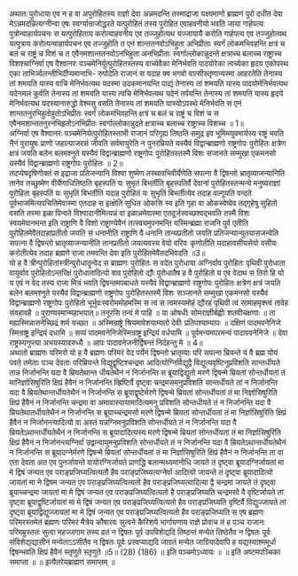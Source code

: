 

  
अथातः पुरोधाया एव न ह वा अपुरोहितस्य राज्ञो देवा अन्नमदन्ति तस्माद्राजा यक्ष्यमाणो ब्राह्मणं पुरो दधीत देवा मेऽन्नमदन्नित्यग्नीन्वा एषः स्वर्ग्यान्राजोद्धरते यत्पुरोहितं तस्य पुरोहित एवाहवनीयो भवति जाया गार्हपत्यः पुत्रोन्वाहार्यपचनः स यत्पुरोहिताय करोत्याहवनीय एव तज्जुहोत्यथ यज्जायायै करोति गार्हपत्य एव तज्जुहोत्यथ यत्पुत्राय करोत्यन्वाहार्यपचन एव तज्जुहोति त एनं शान्ततनवोऽभिहुता अभिप्रीताः स्वर्गं लोकमभिवहन्ति क्षत्रं च बलं च राष्ट्रं च विशं च त एवैनमशान्ततनवोऽनभिहुता अनभिप्रीताः स्वर्गाल्लोकान्नुदन्ते क्षत्राच्च बलाच्च राष्ट्राच्च विशश्चाग्निर्वा एष वैश्वानरः पञ्चमेनिर्युत्पुरोहितस्तस्य वाच्येवैका मेनिर्भवति पादयोरेका त्वच्येका हृदय एकोपस्थ एका ताभिर्ज्वलन्तीभिर्दीप्यमानाभि- रुपोदेति राजानं स यदाह क्व भगवो वात्सीस्तृणान्यस्मा आहरतेति तेनास्य तां शमयति यास्य वाचि मेनिर्भवत्यथ यदस्मा उदकमानयन्ति पाद्यं तेनास्य तां शमयति यास्य पादयोर्मनिर्भवत्यथ यदेनमलं कुर्वति तेनास्य तां शमयति यास्य त्वचि मेनिर्भवत्यथ यदेनं तर्पयन्ति तेनास्य तां शमयति यास्य हृदये मेनिर्भवत्यथ यदस्यानारुद्धो वेश्मसु वसति तेनास्य तां शमयति यास्योऽपस्थे मेनिर्भवति स एनं शान्ततनुरभिहुतोहुतोऽभिप्रीतः स्वर्गं लोकमभिवहन्ति क्षत्रं च बलं च राष्ट्रं च विशं च स एवैनमशान्ततनुरनभिहृतोऽनभिप्रीतः स्वर्गाल्लोकान्नुदते क्षत्राच्च बलाच्च राष्ट्राच्च विशच्च ॥ 1॥  
अग्निर्वा एष वैश्वानरः पञ्चमेनिर्यत्पुरोहितस्ताभी राजानं परिगृह्य तिष्ठति समुद्र इव भूमिमयुवमार्यस्य राष्ट्रं भवति नैनं पुरायुषः प्राणो जहात्याजरसं जीवति सर्वमायुरेति न पुनरम्रियते यस्यैवं विद्वान्ब्राह्मणो राष्ट्रगोपः पुरोहितः क्षत्रेण क्षत्रं जयति बलेन बलमश्नुते यस्यैवं विद्वान्ब्राह्मणो राष्ट्रगोपः पुरोहितस्तस्मै विशः सजानते सम्मुखा एकमनसो यस्यैवं विद्वान्ब्राह्मणो राष्ट्रगोपः पुरोहितः ॥ 2॥  
तदप्येषदृषिणोक्तं स इद्राजा प्रतिजन्यानि विश्वा शुष्मेण तस्थावभिवीर्येणेति सपत्ना वै द्विषन्तो भ्रातृव्याजन्यानिति तानेव तच्छुष्मेण वीर्येणाधितिष्ठति बृहस्पतिं यः सुभृतं बिभर्तीति बृहस्पतिर्वै देवानां पुरोहितस्तन्मन्ये मनुष्यराज्ञां पुरोहिता बृहस्पतिं यः सुभृतिं बिभर्तीति यदाह पुरोहितं यः सुभृतिं बिभर्तीत्येव तदाह वल्गूयति वन्दते पूर्वभाजमित्यपचितिमेवास्मा एतदाह स इत्क्षेति सुधित ओकसि स्व इति गृहा वा ओकस्वेष्वेव तद्गृहेषु सुहितो वसति तस्मा इळा पिन्वते विश्वादानीमित्यन्नं वा इळान्नमेवास्मा एतदूर्जस्वच्छश्वद्भवति तस्मै विशः स्वयमेवानमन्त इति राष्ट्राणि वै विशो राष्ट्राण्येवैनं तत्स्वयमुपनमन्ति यस्मिन्ब्रह्मा राजनि पुर्व एतीति पुरोहितमेवैतदाहाप्रतीतो जयति सं धनानीति राष्ट्राणि वै धनानि तान्यप्रतीतो जयति प्रतिजन्यान्युतयासजन्येति सपत्ना वै द्विषन्तो भ्रातृव्याजन्यानीति तानप्रतीतो जयत्यवस्य वेयो वरिवः कृणोतीति यदाहावसीयसेयो वसीयः करोतीत्येव तदाह ब्रह्मणे राजा तमवन्ति देवा इति पुरोहितमेवैतदभिवदति ॥3॥  
यो ह वै त्रीन्पुरोहितांस्त्रीन्पुरोधातॄन्वेद स ब्राह्मणः पुरोहितः स वदेत पुरोधाया अग्निर्वाव पुरोहितः पृथिवी पुरोधाता वायुर्वाव पुरोहितोऽन्तरिक्षं पुरोधातादित्यो वाव पुरोहितो द्यौः पुरोधातैष ह वै पुरोहितो य एवं वेदाथ स तिरो हि यो य एवं न वेद तस्य राजा मित्रं भवति द्विषन्तमपबाधते यस्यैवं विद्वान्ब्राह्मणो राष्ट्रगोपः पुरोहितः क्षत्रेण क्षत्रं जयति बलेन बलमश्नुते यस्यैवं विद्वान्ब्राह्मणो राष्ट्रगोपः पुरोहितस्तस्मै विशः सञ्जानते सम्मुखा एकमनसो यस्यैवं विद्वान्ब्राह्मणो राष्ट्रगोपः पुरोहितो भूर्भुवःस्वरोममोहमस्मि स त्वं स त्वमस्यमोहं द्यौरहं पृथिवी त्वं सामाहमृक्त्त्वं तावेह संवहावहै ॥ पुराण्यस्मान्महाभयात्॥ तनूरसि तन्वं मे पाहि ॥ या ओषधीः सोमराज्ञीर्बह्वीः शतवीचक्षणाः ॥ ता मह्यस्मिन्नासनेच्छिद्रं शर्म यच्छत ॥ अस्मिन्राष्ट्रे श्रियमावेशयाम्यतो देवीः प्रतिपश्याम्यापः ॥ दक्षिणं पादमवनेनिजे स्मिन्राष्ट्र इन्द्रियं दधामि ॥ सव्यं पादमवनेनिजेस्मिन्राष्ट्र इन्द्रियं वर्धयामि ॥ पूर्वमन्यमपरमन्यं पादाववनेनिजे ॥ देवा राष्ट्रस्यगुप्त्या अभयस्यावरुध्यै ॥ आपः पादावनेजनीर्द्विषन्तं निर्दहन्तु मे ॥ 4॥  
अथातो ब्राह्मणः परिमरो यो ह वै ब्रह्मणः परिमरं वेद पर्येनं द्विषन्तो भ्रातृव्याः परि सपत्ना म्रियन्ते यं वै ब्रह्म योयं पवते तमेताः पञ्च देवताः परिम्रियन्ते विद्युद्वृष्टिश्चन्द्रमा आदित्योग्निर्विद्युद्वै विद्युत्यवृष्टिनुप्रविशति सान्तर्धीयते तान्न निर्जानन्ति यदा वै म्रियतेथान्त र्धीयतेथैनं न निर्जानन्ति स ब्रूयाद्विद्युतो मरणे द्विषन्मे म्रियतां सोन्तर्धीयतां तं मानिर्ज्ञासिषुरिति क्षिप्रं हैवैनं न निर्जानन्ति व्ह्रिष्टिर्वै वृष्ट्वा चन्द्रमसमनुप्रविशति सान्तर्धीयते तां न निर्जानन्ति यदा वै म्रियतेथान्तर्धीयतेथैनं न निर्जानन्ति स ब्रूयाद्वृष्टेर्मरणे द्विषन्मे म्रियतां सोन्तर्धीयतां तं मा निर्ज्ञासिषुरिति क्षिप्रं हैवैनं न निर्जानन्ति चन्द्रमा वा अमावास्यायामादित्यमनु प्रविशति सोन्तधीयते तं न निर्जानन्ति यदा वै म्रियतेथातर्धीयतेथैनं न निर्जानन्ति स ब्रूयाच्चन्द्रमसो मरणे द्विषन्मे म्रियतां सोन्तर्धीयतां तं मा निर्ज्ञासिषुरिति क्षिप्रं हैवैनं न निर्जानन्त्यादित्यो वा अस्तं यन्नग्निमनुप्रविशति सोन्तर्धीयते तं न निर्जानन्ति यदा वै म्रियतेऽथान्तर्धीयतेथैनं न निर्जानन्ति स ब्रूयादादित्यस्य मरणे द्विषन्मे म्रियतां सोन्तर्धीयतां तं मा निर्ज्ञासिषुरिति क्षिप्रं हैवैनं न निर्जानन्त्यग्निर्वा उद्वान्वायुमनुप्रविशति सोन्तर्धीयते तं न निर्जानन्ति यदा वै म्रियतेऽथान्तर्धीयतेथैनं न निर्जानन्ति स ब्रूयादग्नेर्मरणे द्विषन्मे म्रियतां सोन्तर्धीयतां तं मा निर्ज्ञासिषुरिति क्षिप्रं हैवैनं न निर्जानन्ति ता वा एता देवता अत एव पुनर्जायन्ते वायोरग्निर्जायते प्राणद्धि बलान्मथ्यमानोधि जायते तं दृष्ट्वा ब्रूयादग्निर्जायतां मा मे द्विषं जन्यत एव पराङ्प्रजिघ्यत्वित्यतौ हैव पराङ्प्रजिघ्यत्यग्नेर्वा आदित्यो जायन्ते तं दृष्ट्वा ब्रूयादादित्यो जायतां मा ने द्विषम जन्यत एव पराङ्प्रजिघ्यत्वित्यतो हैव पराङ्प्रजिघ्यत्यादित्या द्वै चन्द्रमा जायते तं दृष्ट्वा ब्रूयाच्चन्द्रमा जायतां मा मे द्विषं जन्यत एव पराङप्रजिघ्यत्वित्यतो है पराङ्प्रजिघ्यति चन्द्रमसो वै वृष्टिर्जायते तां दृष्ट्वा ब्रूयाद्वृष्टिर्जायतां मा मे द्विषं जन्यत एव पराङ्प्रजिघ्यत्वित्यतो हैव पराङ्प्रजिघ्यति वृष्टिर्वै विद्युज्जायते तां दृष्ट्वा ब्रूयाद्विद्युज्जायतां मा मे द्विषं जन्यत एव पराङ्प्रजिघ्यत्वित्यतो हैव पराङ्प्रजिघ्यति स एष ब्रह्मणः परिमरस्तमेतं ब्रह्मणः परिमरं मैत्रेय कौषारवः सुत्वने कैरिशये भार्गायणाय राज्ञे प्रोवाच तं ह पञ्च राजानः परिमम्रुस्ततः सुत्वा महज्जगाम तस्य व्रतं न द्विषतः पूर्व उपविशेद्यदि तिष्ठन्तं मन्येत तिष्ठेतैव न द्विषतः पूर्वः संविशेद्यद्यासीनं मन्येताऽऽसीतैव न द्विषतः पूर्वः प्रस्वप्याद्यदि जाग्रतं मन्येत जाग्रियादेवापि ह यद्यस्याश्ममूर्धा द्विषन्भवति क्षिप्रं हैवैनं स्तृणुते स्तृणुते ॥5॥ (28) {186} ॥ इति पञ्चमोऽध्यायः ॥ ॥ इति अष्टमपञ्चिका समाप्ता ॥ ॥ इत्यैतरेयब्राह्मणं समाप्तम् ॥  
